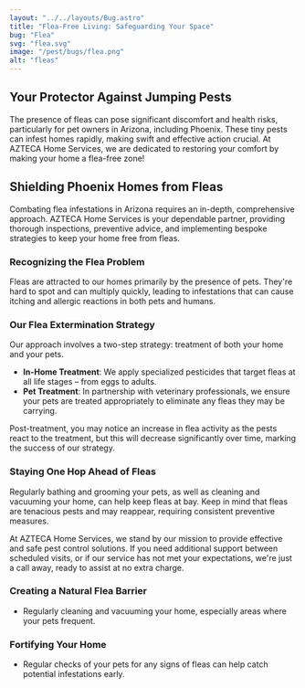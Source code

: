 ```yaml
---
layout: "../../layouts/Bug.astro"
title: "Flea-Free Living: Safeguarding Your Space"
bug: "Flea"
svg: "flea.svg"
image: "/pest/bugs/flea.png"
alt: "fleas"
---
```


## Your Protector Against Jumping Pests

The presence of fleas can pose significant discomfort and health risks, particularly for pet owners in Arizona, including Phoenix. These tiny pests can infest homes rapidly, making swift and effective action crucial. At AZTECA Home Services, we are dedicated to restoring your comfort by making your home a flea-free zone!

## Shielding Phoenix Homes from Fleas

Combating flea infestations in Arizona requires an in-depth, comprehensive approach. AZTECA Home Services is your dependable partner, providing thorough inspections, preventive advice, and implementing bespoke strategies to keep your home free from fleas.

### Recognizing the Flea Problem

Fleas are attracted to our homes primarily by the presence of pets. They're hard to spot and can multiply quickly, leading to infestations that can cause itching and allergic reactions in both pets and humans.

### Our Flea Extermination Strategy

Our approach involves a two-step strategy: treatment of both your home and your pets.

- **In-Home Treatment**: We apply specialized pesticides that target fleas at all life stages – from eggs to adults.
- **Pet Treatment**: In partnership with veterinary professionals, we ensure your pets are treated appropriately to eliminate any fleas they may be carrying.

Post-treatment, you may notice an increase in flea activity as the pests react to the treatment, but this will decrease significantly over time, marking the success of our strategy.

### Staying One Hop Ahead of Fleas

Regularly bathing and grooming your pets, as well as cleaning and vacuuming your home, can help keep fleas at bay. Keep in mind that fleas are tenacious pests and may reappear, requiring consistent preventive measures.

At AZTECA Home Services, we stand by our mission to provide effective and safe pest control solutions. If you need additional support between scheduled visits, or if our service has not met your expectations, we're just a call away, ready to assist at no extra charge.

### Creating a Natural Flea Barrier

- Regularly cleaning and vacuuming your home, especially areas where your pets frequent.

### Fortifying Your Home

- Regular checks of your pets for any signs of fleas can help catch potential infestations early.
